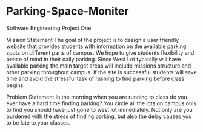 # Parking-Space-Moniter
Software Engineering Project One 

Mission Statement
The goal of the project is to design a user friendly website that provides students with information on the available parking spots on different parts of campus. We hope to give students flexibility and peace of mind in their daily parking. Since West Lot typically will have available parking the main target areas will include missions structure and other parking throughout campus. If the site is successful students will save time and avoid the stressful task of rushing to find parking before class begins. 

Problem Statement
In the morning when you are running to class do you ever have a hard time finding parking? You circle all the lots on campus only to find you should have just gone to west lot immediately. Not only are you burdened with the stress of finding parking, but also the delay causes you to be late to your classes. 
